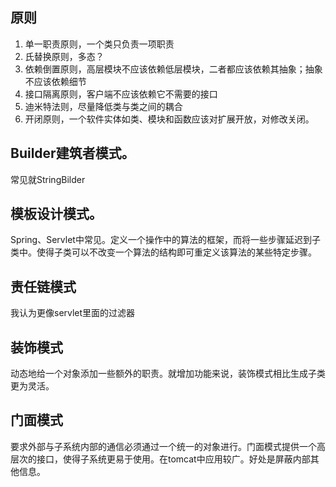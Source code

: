 ## 原则
1. 单一职责原则，一个类只负责一项职责
2. 氏替换原则，多态？
3. 依赖倒置原则，高层模块不应该依赖低层模块，二者都应该依赖其抽象；抽象不应该依赖细节
4. 接口隔离原则，客户端不应该依赖它不需要的接口
5. 迪米特法则，尽量降低类与类之间的耦合
6. 开闭原则，一个软件实体如类、模块和函数应该对扩展开放，对修改关闭。

## Builder建筑者模式。
常见就StringBilder


## 模板设计模式。
Spring、Servlet中常见。定义一个操作中的算法的框架，而将一些步骤延迟到子类中。使得子类可以不改变一个算法的结构即可重定义该算法的某些特定步骤。

## 责任链模式
我认为更像servlet里面的过滤器

## 装饰模式
动态地给一个对象添加一些额外的职责。就增加功能来说，装饰模式相比生成子类更为灵活。

## 门面模式
要求外部与子系统内部的通信必须通过一个统一的对象进行。门面模式提供一个高层次的接口，使得子系统更易于使用。在tomcat中应用较广。好处是屏蔽内部其他信息。
